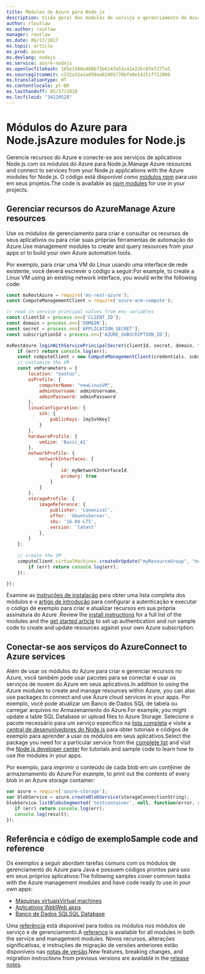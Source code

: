 ```yaml
---
title: Módulos do Azure para Node.js
description: Visão geral dos módulos de serviço e gerenciamento do Azure para Node.js
author: rloutlaw
ms.author: routlaw
manager: routlaw
ms.date: 06/17/2017
ms.topic: article
ms.prod: azure
ms.devlang: nodejs
ms.service: azure-nodejs
ms.openlocfilehash: 165e1580e408b71b6147e51c41e22bc8fe7277a1
ms.sourcegitcommit: c332a32a1a850aa62405776bfe0e14251f722888
ms.translationtype: HT
ms.contentlocale: pt-BR
ms.lasthandoff: 05/17/2018
ms.locfileid: "34220528"
---
```

# <a name="azure-modules-for-nodejs"></a><span data-ttu-id="31883-103">Módulos do Azure para Node.js</span><span class="sxs-lookup"><span data-stu-id="31883-103">Azure modules for Node.js</span></span>

<span data-ttu-id="31883-104">Gerencie recursos do Azure e conecte-se aos serviços de aplicativos Node.js com os módulos do Azure para Node.js.</span><span class="sxs-lookup"><span data-stu-id="31883-104">Manage Azure resources and connect to services from your Node.js applications with the Azure modules for Node.js.</span></span> <span data-ttu-id="31883-105">O código está disponível como [módulos npm](node-sdk-azure-install.md) para uso em seus projetos.</span><span class="sxs-lookup"><span data-stu-id="31883-105">The code is available as [npm modules](node-sdk-azure-install.md) for use in your projects.</span></span> 

## <a name="manage-azure-resources"></a><span data-ttu-id="31883-106">Gerenciar recursos do Azure</span><span class="sxs-lookup"><span data-stu-id="31883-106">Manage Azure resources</span></span>

<span data-ttu-id="31883-107">Use os módulos de gerenciamento para criar e consultar os recursos de seus aplicativos ou para criar suas próprias ferramentas de automação do Azure.</span><span class="sxs-lookup"><span data-stu-id="31883-107">Use management modules to create and query resources from your apps or to build your own Azure automation tools.</span></span> 

<span data-ttu-id="31883-108">Por exemplo, para criar uma VM do Linux usando uma interface de rede existente, você deverá escrever o código a seguir:</span><span class="sxs-lookup"><span data-stu-id="31883-108">For example, to create a Linux VM using an existing network interface, you would write the following code:</span></span>

```javascript
const msRestAzure = require('ms-rest-azure');
const ComputeManagementClient = require('azure-arm-compute');

// read in service principal values from env variables
const clientId = process.env['CLIENT_ID'];
const domain = process.env['DOMAIN'];
const secret = process.env['APPLICATION_SECRET'];
const subscriptionId = process.env['AZURE_SUBSCRIPTION_ID'];

msRestAzure.loginWithServicePrincipalSecret(clientId, secret, domain, function (err, credentials, subscriptions) {
    if (err) return console.log(err);
    const computeClient = new ComputeManagementClient(credentials, subscriptionId);
    // customize the VM 
    const vmParameters = {
        location: "eastus",
        osProfile: {
            computerName: "newLinuxVM",
            adminUsername: adminUsername,
            adminPassword: adminPassword
        },
        linuxConfiguration: {
            ssh: {
                publicKeys: [mySshKey]
            }
        },
        hardwareProfile: {
            vmSize: 'Basic_A1'
        },
        networkProfile: {
            networkInterfaces: [
                {
                    id: myNetworkInterfaceId,
                    primary: true
                }
            ]
        },
        storageProfile: {
            imageReference: {
                publisher: 'Canonical',
                offer: 'UbuntuServer',
                sku: '16.04-LTS',
                version: 'latest'
            },
        }
    };
 
    // create the VM
    computeClient.virtualMachines.createOrUpdate("myResourceGroup", "newLinuxVM", vmParameters, function (err, data) {
        if (err) return console.log(err);
    });

});
```

<span data-ttu-id="31883-109">Examine as [instruções de instalação](node-sdk-azure-install.md) para obter uma lista completa dos módulos e o [artigo de introdução](node-sdk-azure-get-started.md) para configurar a autenticação e executar o código de exemplo para criar e atualizar recursos em sua própria assinatura do Azure .</span><span class="sxs-lookup"><span data-stu-id="31883-109">Review the [install instructions](node-sdk-azure-install.md) for a full list of the modules and the [get started article](node-sdk-azure-get-started.md) to set up authentication and run sample code to create and update resources against your own Azure subscription.</span></span> 

## <a name="connect-to-azure-services"></a><span data-ttu-id="31883-110">Conectar-se aos serviços do Azure</span><span class="sxs-lookup"><span data-stu-id="31883-110">Connect to Azure services</span></span>

<span data-ttu-id="31883-111">Além de usar os módulos do Azure para criar e gerenciar recursos no Azure, você também pode usar pacotes para se conectar e usar os serviços de nuvem do Azure em seus aplicativos.</span><span class="sxs-lookup"><span data-stu-id="31883-111">In addition to using the Azure modules to create and manage resources within Azure, you can also use packages to connect and use Azure cloud services in your apps.</span></span> <span data-ttu-id="31883-112">Por exemplo, você pode atualizar um Banco de Dados SQL de tabela ou carregar arquivos no Armazenamento do Azure.</span><span class="sxs-lookup"><span data-stu-id="31883-112">For example, you might update a table SQL Database or upload files to Azure Storage.</span></span> <span data-ttu-id="31883-113">Selecione o pacote necessário para um serviço específico na [lista completa](node-sdk-azure-install.md) e visite a [central de desenvolvedores do Node.js](https://azure.microsoft.com/develop/nodejs/) para obter tutoriais e códigos de exemplo para aprender a usar os módulos em seus aplicativos.</span><span class="sxs-lookup"><span data-stu-id="31883-113">Select the package you need for a particular service from the [complete list](node-sdk-azure-install.md) and visit the [Node.js developer center](https://azure.microsoft.com/develop/nodejs/) for tutorials and sample code to learn how to use the modules in your apps.</span></span>

<span data-ttu-id="31883-114">Por exemplo, para imprimir o conteúdo de cada blob em um contêiner de armazenamento do Azure:</span><span class="sxs-lookup"><span data-stu-id="31883-114">For example, to print out the contents of every blob in an Azure storage container:</span></span>

```javascript
var azure = require('azure-storage');
var blobService = azure.createBlobService(storageConnectionString);
blobService.listBlobsSegmented('testcontainer', null, function(error, result, response) {
   if (err) return console.log(err);
   console.log(result);
});
```

## <a name="sample-code-and-reference"></a><span data-ttu-id="31883-115">Referência e código de exemplo</span><span class="sxs-lookup"><span data-stu-id="31883-115">Sample code and reference</span></span>

<span data-ttu-id="31883-116">Os exemplos a seguir abordam tarefas comuns com os módulos de gerenciamento do Azure para Java e possuem códigos prontos para uso em seus próprios aplicativos:</span><span class="sxs-lookup"><span data-stu-id="31883-116">The following samples cover common tasks with the Azure management modules and have code ready to use in your own apps:</span></span>

- [<span data-ttu-id="31883-117">Máquinas virtuais</span><span class="sxs-lookup"><span data-stu-id="31883-117">Virtual machines</span></span>](node-samples-services-compute.md)
- [<span data-ttu-id="31883-118">Aplicativos Web</span><span class="sxs-lookup"><span data-stu-id="31883-118">Web apps</span></span>](node-samples-services-web-and-mobile.md)
- [<span data-ttu-id="31883-119">Banco de Dados SQL</span><span class="sxs-lookup"><span data-stu-id="31883-119">SQL Database</span></span>](node-samples-services-database.md)
   
<span data-ttu-id="31883-120">Uma [referência](https://docs.microsoft.com/javascript/api) está disponível para todos os módulos nos módulos de serviço e de gerenciamento.</span><span class="sxs-lookup"><span data-stu-id="31883-120">A [reference](https://docs.microsoft.com/javascript/api) is available for all modules in both the service and management modules.</span></span> <span data-ttu-id="31883-121">Novos recursos, alterações significativas, e instruções de migração de versões anteriores estão disponíveis nas [notas de versão](https://github.com/Azure/azure-sdk-for-node/releases).</span><span class="sxs-lookup"><span data-stu-id="31883-121">New features, breaking changes, and migration instructions from previous versions are available in the [release notes](https://github.com/Azure/azure-sdk-for-node/releases).</span></span>